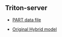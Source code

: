 ## Triton-server

- [PART data file](https://github.com/colizz/weaver-core-dev/blob/7140323a1202b7cb12e68f75177a5066280e9dcb/weaver/data_new/incl/ak8_MD_vminclv2ParT_manual_fixwrap.yaml)

- [Original Hybrid model](https://github.com/colizz/weaver-core-dev/blob/7140323a1202b7cb12e68f75177a5066280e9dcb/weaver/networks/example_ParticleTransformerTagger_hybrid_outputWithHidNeurons.py)
